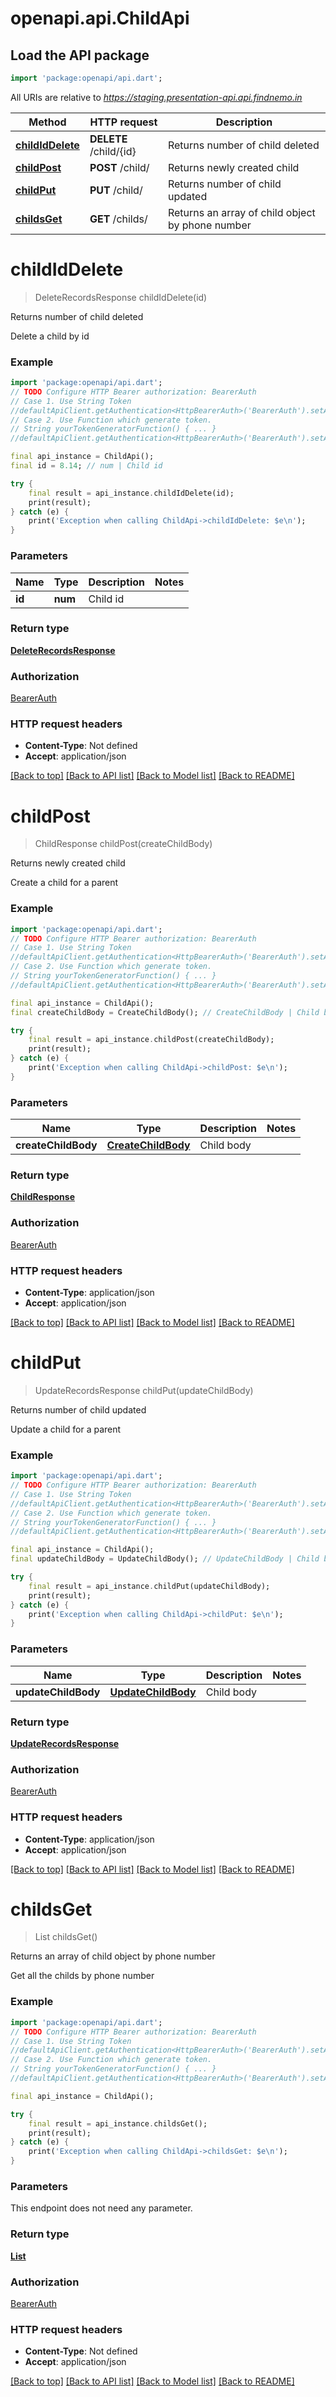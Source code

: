 # openapi.api.ChildApi

## Load the API package
```dart
import 'package:openapi/api.dart';
```

All URIs are relative to *https://staging.presentation-api.api.findnemo.in*

Method | HTTP request | Description
------------- | ------------- | -------------
[**childIdDelete**](ChildApi.md#childiddelete) | **DELETE** /child/{id} | Returns number of child deleted
[**childPost**](ChildApi.md#childpost) | **POST** /child/ | Returns newly created child
[**childPut**](ChildApi.md#childput) | **PUT** /child/ | Returns number of child updated
[**childsGet**](ChildApi.md#childsget) | **GET** /childs/ | Returns an array of child object by phone number


# **childIdDelete**
> DeleteRecordsResponse childIdDelete(id)

Returns number of child deleted

Delete a child by id

### Example
```dart
import 'package:openapi/api.dart';
// TODO Configure HTTP Bearer authorization: BearerAuth
// Case 1. Use String Token
//defaultApiClient.getAuthentication<HttpBearerAuth>('BearerAuth').setAccessToken('YOUR_ACCESS_TOKEN');
// Case 2. Use Function which generate token.
// String yourTokenGeneratorFunction() { ... }
//defaultApiClient.getAuthentication<HttpBearerAuth>('BearerAuth').setAccessToken(yourTokenGeneratorFunction);

final api_instance = ChildApi();
final id = 8.14; // num | Child id

try {
    final result = api_instance.childIdDelete(id);
    print(result);
} catch (e) {
    print('Exception when calling ChildApi->childIdDelete: $e\n');
}
```

### Parameters

Name | Type | Description  | Notes
------------- | ------------- | ------------- | -------------
 **id** | **num**| Child id | 

### Return type

[**DeleteRecordsResponse**](DeleteRecordsResponse.md)

### Authorization

[BearerAuth](../README.md#BearerAuth)

### HTTP request headers

 - **Content-Type**: Not defined
 - **Accept**: application/json

[[Back to top]](#) [[Back to API list]](../README.md#documentation-for-api-endpoints) [[Back to Model list]](../README.md#documentation-for-models) [[Back to README]](../README.md)

# **childPost**
> ChildResponse childPost(createChildBody)

Returns newly created child

Create a child for a parent

### Example
```dart
import 'package:openapi/api.dart';
// TODO Configure HTTP Bearer authorization: BearerAuth
// Case 1. Use String Token
//defaultApiClient.getAuthentication<HttpBearerAuth>('BearerAuth').setAccessToken('YOUR_ACCESS_TOKEN');
// Case 2. Use Function which generate token.
// String yourTokenGeneratorFunction() { ... }
//defaultApiClient.getAuthentication<HttpBearerAuth>('BearerAuth').setAccessToken(yourTokenGeneratorFunction);

final api_instance = ChildApi();
final createChildBody = CreateChildBody(); // CreateChildBody | Child body

try {
    final result = api_instance.childPost(createChildBody);
    print(result);
} catch (e) {
    print('Exception when calling ChildApi->childPost: $e\n');
}
```

### Parameters

Name | Type | Description  | Notes
------------- | ------------- | ------------- | -------------
 **createChildBody** | [**CreateChildBody**](CreateChildBody.md)| Child body | 

### Return type

[**ChildResponse**](ChildResponse.md)

### Authorization

[BearerAuth](../README.md#BearerAuth)

### HTTP request headers

 - **Content-Type**: application/json
 - **Accept**: application/json

[[Back to top]](#) [[Back to API list]](../README.md#documentation-for-api-endpoints) [[Back to Model list]](../README.md#documentation-for-models) [[Back to README]](../README.md)

# **childPut**
> UpdateRecordsResponse childPut(updateChildBody)

Returns number of child updated

Update a child for a parent

### Example
```dart
import 'package:openapi/api.dart';
// TODO Configure HTTP Bearer authorization: BearerAuth
// Case 1. Use String Token
//defaultApiClient.getAuthentication<HttpBearerAuth>('BearerAuth').setAccessToken('YOUR_ACCESS_TOKEN');
// Case 2. Use Function which generate token.
// String yourTokenGeneratorFunction() { ... }
//defaultApiClient.getAuthentication<HttpBearerAuth>('BearerAuth').setAccessToken(yourTokenGeneratorFunction);

final api_instance = ChildApi();
final updateChildBody = UpdateChildBody(); // UpdateChildBody | Child body

try {
    final result = api_instance.childPut(updateChildBody);
    print(result);
} catch (e) {
    print('Exception when calling ChildApi->childPut: $e\n');
}
```

### Parameters

Name | Type | Description  | Notes
------------- | ------------- | ------------- | -------------
 **updateChildBody** | [**UpdateChildBody**](UpdateChildBody.md)| Child body | 

### Return type

[**UpdateRecordsResponse**](UpdateRecordsResponse.md)

### Authorization

[BearerAuth](../README.md#BearerAuth)

### HTTP request headers

 - **Content-Type**: application/json
 - **Accept**: application/json

[[Back to top]](#) [[Back to API list]](../README.md#documentation-for-api-endpoints) [[Back to Model list]](../README.md#documentation-for-models) [[Back to README]](../README.md)

# **childsGet**
> List<ChildResponse> childsGet()

Returns an array of child object by phone number

Get all the childs by phone number

### Example
```dart
import 'package:openapi/api.dart';
// TODO Configure HTTP Bearer authorization: BearerAuth
// Case 1. Use String Token
//defaultApiClient.getAuthentication<HttpBearerAuth>('BearerAuth').setAccessToken('YOUR_ACCESS_TOKEN');
// Case 2. Use Function which generate token.
// String yourTokenGeneratorFunction() { ... }
//defaultApiClient.getAuthentication<HttpBearerAuth>('BearerAuth').setAccessToken(yourTokenGeneratorFunction);

final api_instance = ChildApi();

try {
    final result = api_instance.childsGet();
    print(result);
} catch (e) {
    print('Exception when calling ChildApi->childsGet: $e\n');
}
```

### Parameters
This endpoint does not need any parameter.

### Return type

[**List<ChildResponse>**](ChildResponse.md)

### Authorization

[BearerAuth](../README.md#BearerAuth)

### HTTP request headers

 - **Content-Type**: Not defined
 - **Accept**: application/json

[[Back to top]](#) [[Back to API list]](../README.md#documentation-for-api-endpoints) [[Back to Model list]](../README.md#documentation-for-models) [[Back to README]](../README.md)

